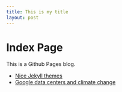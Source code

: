 ```yaml
---
title: This is my title
layout: post
---
```


# Index Page

This is a Github Pages blog.

- [Nice Jekyll themes](jekyll-themes.md)
- [Google data centers and climate change](google-data-climate.md)

